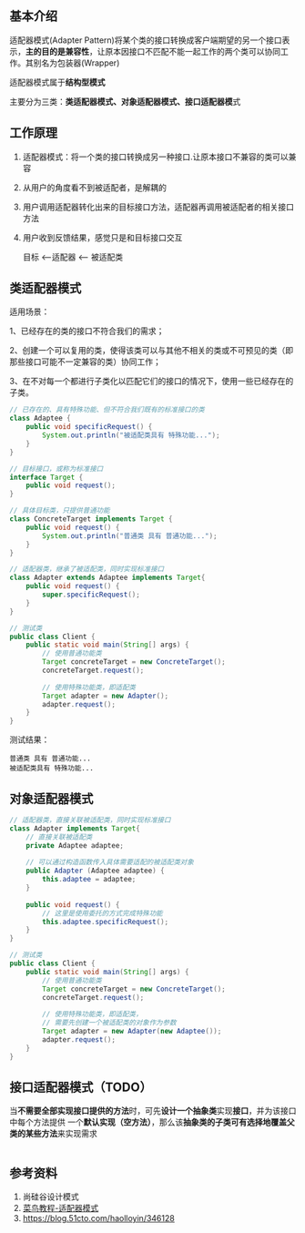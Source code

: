 

## 基本介绍

适配器模式(Adapter Pattern)将某个类的接口转换成客户端期望的另一个接口表示，**主的目的是兼容性**，让原本因接口不匹配不能一起工作的两个类可以协同工作。其别名为包装器(Wrapper) 

适配器模式属于**结构型模式** 

主要分为三类：**类适配器模式、对象适配器模式、接口适配器模**式

## 工作原理

1. 适配器模式：将一个类的接口转换成另一种接口.让原本接口不兼容的类可以兼容 

2. 从用户的角度看不到被适配者，是解耦的

3. 用户调用适配器转化出来的目标接口方法，适配器再调用被适配者的相关接口方法 

4. 用户收到反馈结果，感觉只是和目标接口交互

   目标 <——适配器  <—— 被适配类



## 类适配器模式

适用场景：

1、已经存在的类的接口不符合我们的需求；

2、创建一个可以复用的类，使得该类可以与其他不相关的类或不可预见的类（即那些接口可能不一定兼容的类）协同工作；

3、在不对每一个都进行子类化以匹配它们的接口的情况下，使用一些已经存在的子类。



```java
// 已存在的、具有特殊功能、但不符合我们既有的标准接口的类
class Adaptee {
	public void specificRequest() {
		System.out.println("被适配类具有 特殊功能...");
	}
}
```



```java
// 目标接口，或称为标准接口
interface Target {
	public void request();
}

// 具体目标类，只提供普通功能
class ConcreteTarget implements Target {
	public void request() {
		System.out.println("普通类 具有 普通功能...");
	}
}
```

```java
// 适配器类，继承了被适配类，同时实现标准接口
class Adapter extends Adaptee implements Target{
	public void request() {
		super.specificRequest();
	}
}
```

```java
// 测试类
public class Client {
	public static void main(String[] args) {
		// 使用普通功能类
		Target concreteTarget = new ConcreteTarget();
		concreteTarget.request();
		
		// 使用特殊功能类，即适配类
		Target adapter = new Adapter();
		adapter.request();
	}
}
```

 测试结果：

```
普通类 具有 普通功能...
被适配类具有 特殊功能...
```







## 对象适配器模式

```java
// 适配器类，直接关联被适配类，同时实现标准接口
class Adapter implements Target{
	// 直接关联被适配类
	private Adaptee adaptee;
	
	// 可以通过构造函数传入具体需要适配的被适配类对象
	public Adapter (Adaptee adaptee) {
		this.adaptee = adaptee;
	}
	
	public void request() {
		// 这里是使用委托的方式完成特殊功能
		this.adaptee.specificRequest();
	}
}
```

```java
// 测试类
public class Client {
	public static void main(String[] args) {
		// 使用普通功能类
		Target concreteTarget = new ConcreteTarget();
		concreteTarget.request();
		
		// 使用特殊功能类，即适配类，
		// 需要先创建一个被适配类的对象作为参数
		Target adapter = new Adapter(new Adaptee());
		adapter.request();
	}
}
```



## 接口适配器模式（TODO）

当**不需要全部实现接口提供的方法**时，可先**设计一个抽象类**实现**接口**，并为该接口中每个方法提供 一个**默认实现（空方法）**，那么该**抽象类的子类可有选择地覆盖父类的某些方法**来实现需求

```

```



## 参考资料

1. 尚硅谷设计模式
2. [菜鸟教程-适配器模式](https://www.runoob.com/design-pattern/adapter-pattern.html)
3. https://blog.51cto.com/haolloyin/346128

